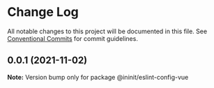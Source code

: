 # Change Log

All notable changes to this project will be documented in this file.
See [Conventional Commits](https://conventionalcommits.org) for commit guidelines.

## 0.0.1 (2021-11-02)

**Note:** Version bump only for package @ininit/eslint-config-vue
